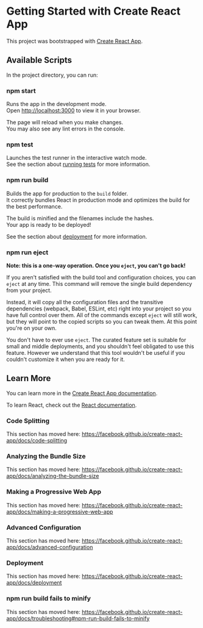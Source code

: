 <!DOCTYPE html>
<html lang="en">
<head>
  <meta charset="UTF-8">
  <meta name="viewport" content="width=device-width, initial-scale=1.0">
  <title>Getting Started with Create React App</title>
</head>
<body>

  <h1>Getting Started with Create React App</h1>
  <p>This project was bootstrapped with <a href="https://github.com/facebook/create-react-app">Create React App</a>.</p>

  <h2>Available Scripts</h2>
  <p>In the project directory, you can run:</p>

  <h3>npm start</h3>
  <p>Runs the app in the development mode.<br>
     Open <a href="http://localhost:3000">http://localhost:3000</a> to view it in your browser.</p>
  <p>The page will reload when you make changes.<br>You may also see any lint errors in the console.</p>

  <h3>npm test</h3>
  <p>Launches the test runner in the interactive watch mode.<br>
     See the section about <a href="https://facebook.github.io/create-react-app/docs/running-tests">running tests</a> for more information.</p>

  <h3>npm run build</h3>
  <p>Builds the app for production to the <code>build</code> folder.<br>
     It correctly bundles React in production mode and optimizes the build for the best performance.</p>
  <p>The build is minified and the filenames include the hashes.<br>Your app is ready to be deployed!</p>
  <p>See the section about <a href="https://facebook.github.io/create-react-app/docs/deployment">deployment</a> for more information.</p>

  <h3>npm run eject</h3>
  <p><strong>Note: this is a one-way operation. Once you <code>eject</code>, you can't go back!</strong></p>
  <p>If you aren't satisfied with the build tool and configuration choices, you can <code>eject</code> at any time. This command will remove the single build dependency from your project.</p>
  <p>Instead, it will copy all the configuration files and the transitive dependencies (webpack, Babel, ESLint, etc) right into your project so you have full control over them. All of the commands except <code>eject</code> will still work, but they will point to the copied scripts so you can tweak them. At this point you're on your own.</p>
  <p>You don't have to ever use <code>eject</code>. The curated feature set is suitable for small and middle deployments, and you shouldn't feel obligated to use this feature. However we understand that this tool wouldn't be useful if you couldn't customize it when you are ready for it.</p>

  <h2>Learn More</h2>
  <p>You can learn more in the <a href="https://facebook.github.io/create-react-app/docs/getting-started">Create React App documentation</a>.</p>
  <p>To learn React, check out the <a href="https://reactjs.org/">React documentation</a>.</p>

  <h3>Code Splitting</h3>
  <p>This section has moved here: <a href="https://facebook.github.io/create-react-app/docs/code-splitting">https://facebook.github.io/create-react-app/docs/code-splitting</a></p>

  <h3>Analyzing the Bundle Size</h3>
  <p>This section has moved here: <a href="https://facebook.github.io/create-react-app/docs/analyzing-the-bundle-size">https://facebook.github.io/create-react-app/docs/analyzing-the-bundle-size</a></p>

  <h3>Making a Progressive Web App</h3>
  <p>This section has moved here: <a href="https://facebook.github.io/create-react-app/docs/making-a-progressive-web-app">https://facebook.github.io/create-react-app/docs/making-a-progressive-web-app</a></p>

  <h3>Advanced Configuration</h3>
  <p>This section has moved here: <a href="https://facebook.github.io/create-react-app/docs/advanced-configuration">https://facebook.github.io/create-react-app/docs/advanced-configuration</a></p>

  <h3>Deployment</h3>
  <p>This section has moved here: <a href="https://facebook.github.io/create-react-app/docs/deployment">https://facebook.github.io/create-react-app/docs/deployment</a></p>

  <h3>npm run build fails to minify</h3>
  <p>This section has moved here: <a href="https://facebook.github.io/create-react-app/docs/troubleshooting#npm-run-build-fails-to-minify">https://facebook.github.io/create-react-app/docs/troubleshooting#npm-run-build-fails-to-minify</a></p>

</body>
</html>

